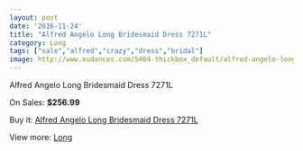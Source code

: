 ```yaml
---
layout: post
date: '2016-11-24'
title: "Alfred Angelo Long Bridesmaid Dress 7271L"
category: Long
tags: ["sale","alfred","crazy","dress","bridal"]
image: http://www.eudances.com/5464-thickbox_default/alfred-angelo-long-bridesmaid-dress-7271l.jpg
---
```

Alfred Angelo Long Bridesmaid Dress 7271L

On Sales: **$256.99**
<a href="https://www.eudances.com/en/long/1873-alfred-angelo-long-bridesmaid-dress-7271l.html"><amp-img layout="responsive" width="600" height="600" src="//www.eudances.com/5464-thickbox_default/alfred-angelo-long-bridesmaid-dress-7271l.jpg" alt="Alfred Angelo Long Bridesmaid Dress 7271L 0" /></a>

Buy it: [Alfred Angelo Long Bridesmaid Dress 7271L](https://www.eudances.com/en/long/1873-alfred-angelo-long-bridesmaid-dress-7271l.html "Alfred Angelo Long Bridesmaid Dress 7271L")

View more: [Long](https://www.eudances.com/en/21-long "Long")